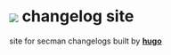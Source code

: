 # [<img src="https://imgs-secman.web.app/glitsh_sm.png" align="center">][smUrl] changelog site

site for secman changelogs built by [**hugo**](https://gohugo.io)

[smUrl]: https://secman.web.app
